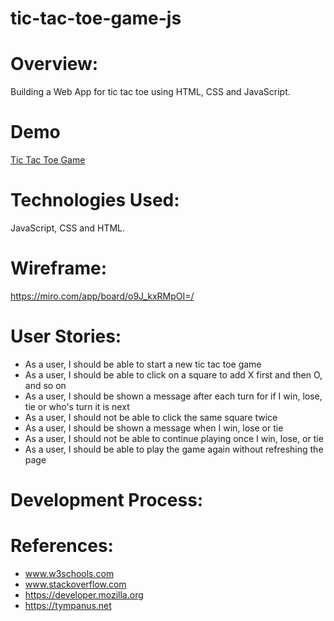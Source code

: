 # tic-tac-toe-game-js



# Overview:

Building a Web App for tic tac toe using HTML, CSS and JavaScript.

# Demo

<a href="https://wmm3636.github.io/tic-tac-toe-game-js/">Tic Tac Toe Game</a>


# Technologies Used:

JavaScript, CSS and HTML.

# Wireframe:

https://miro.com/app/board/o9J_kxRMpOI=/

# User Stories:

- As a user, I should be able to start a new tic tac toe game
- As a user, I should be able to click on a square to add X first and then O, and so on
- As a user, I should be shown a message after each turn for if I win, lose, tie or who's turn it is next
- As a user, I should not be able to click the same square twice
- As a user, I should be shown a message when I win, lose or tie
- As a user, I should not be able to continue playing once I win, lose, or tie
- As a user, I should be able to play the game again without refreshing the page

# Development Process:


# References:

- www.w3schools.com
- www.stackoverflow.com
- https://developer.mozilla.org
- https://tympanus.net